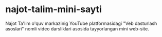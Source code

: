 # najot-talim-mini-sayti
Najot Ta'lim o'quv markazinig YouTube platformasidagi "Veb dasturlash asoslari" nomli video darsliklari asosida tayyorlangan mini web-site.
